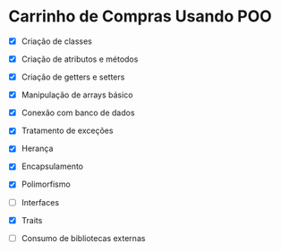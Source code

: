 # Carrinho de Compras Usando POO

* [x] Criação de classes
* [x] Criação de atributos e métodos
* [X] Criação de getters e setters
* [X] Manipulação de arrays básico
* [X] Conexão com banco de dados
* [X] Tratamento de exceções
* [X] Herança
* [X] Encapsulamento
* [X] Polimorfismo
* [ ] Interfaces
* [X] Traits
* [ ] Consumo de bibliotecas externas

